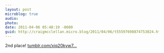 ```yaml
---
layout: post
microblog: true
audio: 
photo: 
date: 2011-04-06 05:48:19 -0600
guid: http://craigmcclellan.micro.blog/2011/04/06/t55597698874753024.html
---
```

2nd place! [tumblr.com/xiq20kyw7...](http://tumblr.com/xiq20kyw7n)
